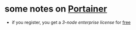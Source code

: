 # some notes on [Portainer](https://www.portainer.io)

- if you register, you get a _3-node enterprise license_ for [free](https://www.portainer.io/take-3)

